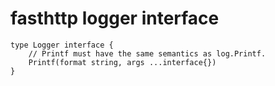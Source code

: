 # fasthttp logger interface

```
type Logger interface {
    // Printf must have the same semantics as log.Printf.
    Printf(format string, args ...interface{})
}
```
